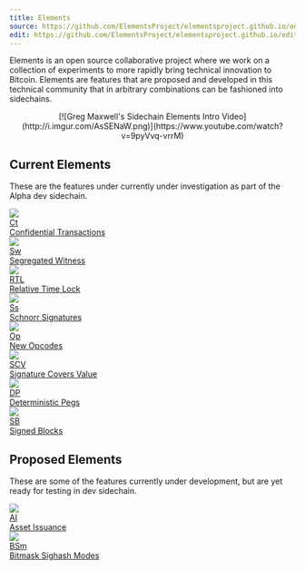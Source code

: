 ```yaml
---
title: Elements
source: https://github.com/ElementsProject/elementsproject.github.io/edit/hexo/source/elements/index.md
edit: https://github.com/ElementsProject/elementsproject.github.io/edit/hexo/source/elements/index.md
---
```


<style type="text/css">
  img {
    max-width: 100%;
  }
</style>

Elements is an open source collaborative project where we work on a collection of experiments to more rapidly bring technical innovation to Bitcoin.  Elements are features that are proposed and developed in this technical community that in arbitrary combinations can be fashioned into sidechains.

<center>
[![Greg Maxwell's Sidechain Elements Intro Video](http://i.imgur.com/AsSENaW.png)](https://www.youtube.com/watch?v=9pyVvq-vrrM)
</center>

## Current Elements
These are the features under currently under investigation as part of the Alpha dev sidechain.

<div class="ui four doubling cards">
  <a class="card tooltipped" title="Confidential Transactions are a new type of transaction that allow the amount of tokens being transferred to be concealed, but mathematically proven." href="/elements/confidential-transactions">
    <div class="image">
      <img src="/img/square-image.png" />
    </div>
    <div class="content">
      <div class="ui small statistic">
        <div class="value">Ct</div>
        <div class="label">Confidential Transactions</div>
      </div>
    </div>
  </a>
  <a class="card tooltipped" title="Segregated Witness creates a separate data structure for the signature on a single transaction, fixing transaction malleability and decreasing the amount space required for storage." href="/elements/segregated-witness">
    <div class="image">
      <img src="/img/square-image.png" />
    </div>
    <div class="content">
      <div class="ui small statistic">
        <div class="value">Sw</div>
        <div class="label">Segregated Witness</div>
      </div>
    </div>
  </a>
  <a class="card tooltipped" title="Relative Lock Time allows a transaction to be time-locked, preventing its use in a new transaction until a relative time (generally, block height) is reached." href="/elements/relative-lock-time">
    <div class="image">
      <img src="/img/square-image.png" />
    </div>
    <div class="content">
      <div class="ui small statistic">
        <div class="value">RTL</div>
        <div class="label">Relative Time Lock</div>
      </div>
    </div>
  </a>
  <a class="card tooltipped" title="Schnorr Signatures are a new way of constructing signatures for transactions, both improving performance of validating a transaction and offering new modes of multi-signature." href="/elements/schnorr-signatures">
    <div class="image">
      <img src="/img/square-image.png" />
    </div>
    <div class="content">
      <div class="ui small statistic">
        <div class="value">S<span style="text-transform:lowercase;">S</span></div>
        <div class="label">Schnorr Signatures</div>
      </div>
    </div>
  </a>
  <a class="card tooltipped" title="Many new opcodes are being tested, and are being hailed as 'Script 2.0'." href="/elements/opcodes">
    <div class="image">
      <img src="/img/square-image.png" />
    </div>
    <div class="content">
      <div class="ui small statistic">
        <div class="value">Op</div>
        <div class="label">New Opcodes</div>
      </div>
    </div>
  </a>
  <a class="card tooltipped" title="This allows the signature on a transaction to be invalidated if the inputs have been spent, making it faster and easier to validate a transaction, simply by checking its signature." href="/elements/signature-covers-value">
    <div class="image">
      <img src="/img/square-image.png" />
    </div>
    <div class="content">
      <div class="ui small statistic">
        <div class="value">SCV</div>
        <div class="label">Signature Covers Value</div>
      </div>
    </div>
  </a>
  <a class="card tooltipped" title="Deterministic Pegs allow cross-chain transactions to be constructed in a decentralized fashion.  Tokens can be moved from one blockchain to another." href="/elements/deterministic-pegs">
    <div class="image">
      <img src="/img/square-image.png" />
    </div>
    <div class="content">
      <div class="ui small statistic">
        <div class="value">DP</div>
        <div class="label">Deterministic Pegs</div>
      </div>
    </div>
  </a>
  <a class="card tooltipped" title="Blocks can be cryptographically signed, allowing the creator of the block to verify their identity in the future." href="/elements/signed-blocks">
    <div class="image">
      <img src="/img/square-image.png" />
    </div>
    <div class="content">
      <div class="ui small statistic">
        <div class="value">SB</div>
        <div class="label">Signed Blocks</div>
      </div>
    </div>
  </a>
</div>

## Proposed Elements
These are some of the features currently under development, but are yet ready for testing in dev sidechain.

<div class="ui four doubling cards">
  <a class="card tooltipped" title="Blockchains keep track of the movement of tokens, and this Element allows you to create your own tokens on a sidechain." href="/elements/asset-issuance">
    <div class="image">
      <img src="/img/square-image.png" />
    </div>
    <div class="content">
      <div class="ui small statistic">
        <div class="value">AI</div>
        <div class="label">Asset Issuance</div>
      </div>
    </div>
  </a>
  <a class="card tooltipped" title="Allow arbitrary, miner-rewritable bitmasks of transaction inputs and outputs." href="/elements/bitmask-sighash-modes">
    <div class="image">
      <img src="/img/square-image.png" />
    </div>
    <div class="content">
      <div class="ui small statistic">
        <div class="value">BSm</div>
        <div class="label">Bitmask Sighash Modes</div>
      </div>
    </div>
  </a>
</div>
